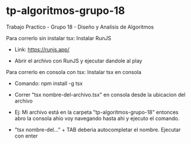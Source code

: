 # tp-algoritmos-grupo-18

Trabajo Practico - Grupo 18 - Diseño y Analisis de Algoritmos

Para correrlo sin instalar tsx: Instalar RunJS

- Link: https://runjs.app/

- Abrir el archivo con RunJS y ejecutar dandole al play

Para correrlo en consola con tsx: Instalar tsx en consola

- Comando: npm install -g tsx

- Correr "tsx nombre-del-archivo.tsx" en consola desde la ubicacion del archivo

- Ej: Mi archivo está en la carpeta "tp-algoritmos-grupo-18" entonces
  abro la consola ahio voy navegando hasta ahi y ejecuto el comando.

- "tsx nombre-del..." + TAB deberia autocompletar el nombre. Ejecutar con enter
